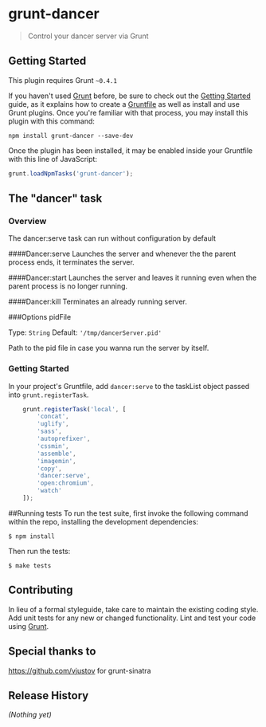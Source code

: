 # grunt-dancer

> Control your dancer server via Grunt

## Getting Started
This plugin requires Grunt `~0.4.1` 

If you haven't used [Grunt](http://gruntjs.com/) before, be sure to check out the [Getting Started](http://gruntjs.com/getting-started) guide, as it explains how to create a [Gruntfile](http://gruntjs.com/sample-gruntfile) as well as install and use Grunt plugins. Once you're familiar with that process, you may install this plugin with this command:

```shell
npm install grunt-dancer --save-dev
```

Once the plugin has been installed, it may be enabled inside your Gruntfile with this line of JavaScript:

```js
grunt.loadNpmTasks('grunt-dancer');
```

## The "dancer" task

### Overview
The dancer:serve task can run without configuration by default

####Dancer:serve
Launches the server and whenever the the parent process ends, it terminates the server.

####Dancer:start
Launches the server and leaves it running even when the parent process is no longer running.

####Dancer:kill
Terminates an already running server.

###Options
pidFile

Type: `String`
Default: `'/tmp/dancerServer.pid'`

Path to the pid file in case you wanna run the server by itself.

### Getting Started
In your project's Gruntfile, add `dancer:serve` to the taskList object passed into `grunt.registerTask`.

```js
	grunt.registerTask('local', [
		'concat',
		'uglify',
		'sass',
		'autoprefixer',
		'cssmin',
		'assemble',
		'imagemin',
		'copy',
		'dancer:serve',
		'open:chromium',
		'watch'
	]);
```

##Running tests
To run the test suite, first invoke the following command within the repo, installing the development dependencies:
```shell
$ npm install
```
Then run the tests:
```shell
$ make tests
```

## Contributing
In lieu of a formal styleguide, take care to maintain the existing coding style. Add unit tests for any new or changed functionality. Lint and test your code using [Grunt](http://gruntjs.com/).

## Special thanks to 
https://github.com/vjustov for grunt-sinatra
## Release History
_(Nothing yet)_
